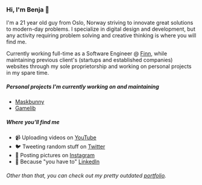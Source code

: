 ### Hi, I'm Benja 👋

I'm a 21 year old guy from Oslo, Norway striving to innovate great solutions to modern-day problems. I specialize in digital design and development, but any activity requiring problem solving and creative thinking is where you will find me.

Currently working full-time as a Software Engineer @ <a href="https://finn.no/">Finn</a>, while maintaining previous client's (startups and established companies) websites through my sole proprietorship and working on personal projects in my spare time.

##### Personal projects I'm currently working on and maintaining
* <a href="https://maskbunny.com/">Maskbunny</a>
* <a href="https://gamelib.app/">Gamelib</a>

##### Where you'll find me
* 📹 Uploading videos on <a href="https://youtube.com/benjaminakar/">YouTube</a>
* 🐦 Tweeting random stuff on <a href="https://twitter.com/benjaminakar/">Twitter</a>
* 📸 Posting pictures on <a href="https://instagram.com/benjaminakar">Instagram</a>
* 🤵 Because "you have to" <a href="https://www.linkedin.com/in/benjaminakar/">LinkedIn</a>

###### Other than that, you can check out my pretty outdated <a href="https://benjaminakar.com/">portfolio</a>.
